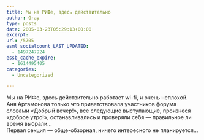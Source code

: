 ```yaml
---
title: Мы на РИФе, здесь действительно
author: Gray
type: posts
date: 2005-03-23T05:29:13+00:00
excerpt:
url: /5705
esml_socialcount_LAST_UPDATED:
  - 1497247924
essb_cache_expire:
  - 1614495405
categories:
  - Uncategorized

---
```








Мы на РИФе, здесь действительно работает wi-fi, и очень неплохой.  
Аня Артамонова только что приветствовала участников форума словами &#171;Добрый вечер!&#187;, все следующие выступающие, произнеся &#171;доброе утро!&#187;, останавливались и проверяли себя &#8212; правильное ли время выбрали&#8230;  
Первая секция &#8212; обще-обзорная, ничего интересного не планируется&#8230;